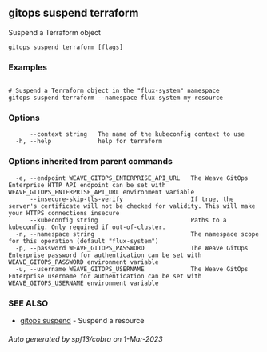 ## gitops suspend terraform

Suspend a Terraform object

```
gitops suspend terraform [flags]
```

### Examples

```

# Suspend a Terraform object in the "flux-system" namespace
gitops suspend terraform --namespace flux-system my-resource

```

### Options

```
      --context string   The name of the kubeconfig context to use
  -h, --help             help for terraform
```

### Options inherited from parent commands

```
  -e, --endpoint WEAVE_GITOPS_ENTERPRISE_API_URL   The Weave GitOps Enterprise HTTP API endpoint can be set with WEAVE_GITOPS_ENTERPRISE_API_URL environment variable
      --insecure-skip-tls-verify                   If true, the server's certificate will not be checked for validity. This will make your HTTPS connections insecure
      --kubeconfig string                          Paths to a kubeconfig. Only required if out-of-cluster.
  -n, --namespace string                           The namespace scope for this operation (default "flux-system")
  -p, --password WEAVE_GITOPS_PASSWORD             The Weave GitOps Enterprise password for authentication can be set with WEAVE_GITOPS_PASSWORD environment variable
  -u, --username WEAVE_GITOPS_USERNAME             The Weave GitOps Enterprise username for authentication can be set with WEAVE_GITOPS_USERNAME environment variable
```

### SEE ALSO

* [gitops suspend](gitops_suspend.md)	 - Suspend a resource

###### Auto generated by spf13/cobra on 1-Mar-2023
